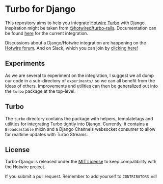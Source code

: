 # Turbo for Django

This repository aims to help you integrate [Hotwire Turbo](https://turbo.hotwire.dev/) with Django. Inspiration might be taken from [@hotwired/turbo-rails](https://github.com/hotwired/turbo-rails).
Documentation can be found [here](documentation.md) for the current integration.

Discussions about a Django/Hotwire integration are happening on the [Hotwire forum](https://discuss.hotwire.dev/t/django-backend-support-for-hotwire/1570). And on Slack, which you can join by [clicking here!](https://join.slack.com/t/pragmaticmindsgruppe/shared_invite/zt-kl0e0plt-uXGQ1PUt5yRohLNYcVvhhQ)

## Experiments

As we are several to experiment on the integration, I suggest we all dump our code in a sub-directory of `experiments/` so we can all benefit from the ideas of others. Improvements and utilities can then be generalized out into the `turbo` package at the top-level.

## Turbo
The `turbo` directory contains the package with helpers, templatetags and utilities for integrating Turbo tightly into Django. Currently, it contains a `Broadcastable` mixin and a Django Channels websocket consumer to allow for realtime updates with Turbo Streams.


## License

Turbo-Django is released under the [MIT License](https://opensource.org/licenses/MIT) to keep compatibility with the Hotwire project.

If you submit a pull request. Remember to add yourself to `CONTRIBUTORS.md`!
